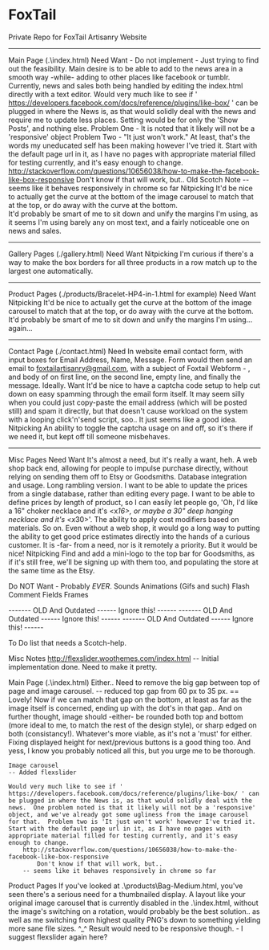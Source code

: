 FoxTail
=======

Private Repo for FoxTail Artisanry Website

------------------------
Main Page (.\index.html)
  Need
  Want
    - Do not implement - Just trying to find out the feasibility.  Main desire is to be able to add to the news area in a smooth way -while- adding to other places like facebook or tumblr.  Currently, news and sales both being handled by editing the index.html directly with a text editor.
	  Would very much like to see if ' https://developers.facebook.com/docs/reference/plugins/like-box/ ' can be plugged in where the News is, as that would solidly deal with the news and require me to update less places.  Setting would be for only the 'Show Posts', and nothing else.
	    Problem One - It is noted that it likely will not be a 'responsive' object
	    Problem Two - "It just won't work."  At least, that's the words my uneducated self has been making however I've tried it.  Start with the default page url in it, as I have no pages with appropriate material filled for testing currently, and it's easy enough to change.
		http://stackoverflow.com/questions/10656038/how-to-make-the-facebook-like-box-responsive
		Don't know if that will work, but.. 
		Old Scotch Note -- seems like it behaves responsively in chrome so far
  Nitpicking
	It'd be nice to actually get the curve at the bottom of the image carousel to match that at the top, or do away with the curve at the bottom.  
    It'd probably be smart of me to sit down and unify the margins I'm using, as it seems I'm using barely any on most text, and a fairly noticeable one on news and sales.

------------------------
Gallery Pages (./gallery.html)
  Need
  Want
  Nitpicking
    I'm curious if there's a way to make the box borders for all three products in a row match up to the largest one automatically.

------------------------
Product Pages (./products/Bracelet-HP4-in-1.html for example)
  Need
  Want
  Nitpicking
	It'd be nice to actually get the curve at the bottom of the image carousel to match that at the top, or do away with the curve at the bottom.  
    It'd probably be smart of me to sit down and unify the margins I'm using... again...

------------------------
Contact Page (./contact.html)
  Need
    In website email contact form, with input boxes for Email Address, Name, Message.  Form would then send an email to foxtailartisanry@gmail.com, with a subject of Foxtail Webform - <name>, and body of <name> on first line, <email address> on the second line, empty line, and finally the message.  Ideally.
  Want
    It'd be nice to have a captcha code setup to help cut down on easy spamming through the email form itself.  It may seem silly when you could just copy-paste the email address (which will be posted still) and spam it directly, but that doesn't cause workload on the system with a looping click'n'send script, soo.. It just seems like a good idea.
  Nitpicking
    An ability to toggle the captcha usage on and off, so it's there if we need it, but kept off till someone misbehaves.

------------------------
Misc Pages
  Need
  Want
    It's almost a need, but it's really a want, heh.  A web shop back end, allowing for people to impulse purchase directly, without relying on sending them off to Etsy or Goodsmiths.
	Database integration and usage.
	  Long rambling version.  I want to be able to update the prices from a single database, rather than editing every page.  I want to be able to define prices by length of product, so I can easily let people go, 'Oh, I'd like a 16" choker necklace and it's <x*16>, or maybe a 30" deep hanging necklace and it's <x*30>'.  The ability to apply cost modifiers based on materials.  So on.  Even without a web shop, it would go a long way to putting the ability to get good price estimates directly into the hands of a curious customer.  It is -far- from a need, nor is it remotely a priority.  But it would be nice!
  Nitpicking
    Find and add a mini-logo to the top bar for Goodsmiths, as if it's still free, we'll be signing up with them too, and populating the store at the same time as the Etsy.

  Do NOT Want - Probably _EVER_.
	Sounds
	Animations (Gifs and such)
	Flash
	Comment Fields
    Frames










------- OLD And Outdated ------ Ignore this! ------
------- OLD And Outdated ------ Ignore this! ------
------- OLD And Outdated ------ Ignore this! ------

To Do list that needs a Scotch-help.

Misc Notes
	http://flexslider.woothemes.com/index.html
	-- Initial implementation done.  Need to make it pretty.
	
	
Main Page (.\index.html)
	Either..
		Need to remove the big gap between top of page and image carousel.
		-- reduced top gap from 60 px to 35 px.
		== Lovely!  Now if we can match that gap on the bottom, at least as far as the image itself is concerned, ending up with the dot's in that gap..
		  And on further thought, image should -either- be rounded both top and bottom (more ideal to me, to match the rest of the design style), or sharp edged on both (consistancy!).  Whatever's more viable, as it's not a 'must' for either.
		  Fixing displayed height for next/previous buttons is a good thing too.  And yess, I know you probably noticed all this, but you urge me to be thorough.

	Image carousel
	-- Added flexslider
		
	Would very much like to see if ' https://developers.facebook.com/docs/reference/plugins/like-box/ ' can be plugged in where the News is, as that would solidly deal with the news.  One problem noted is that it likely will not be a 'responsive' object, and we've already got some ugliness from the image carousel for that.  Problem two is 'It just won't work' however I've tried it.  Start with the default page url in it, as I have no pages with appropriate material filled for testing currently, and it's easy enough to change.
		http://stackoverflow.com/questions/10656038/how-to-make-the-facebook-like-box-responsive
			Don't know if that will work, but.. 
		-- seems like it behaves responsively in chrome so far
		
Product Pages
	If you've looked at .\products\Bag-Medium.html, you've seen there's a serious need for a thumbnailed display.  A layout like your original image carousel that is currently disabled in the .\index.html, without the image's switching on a rotation, would probably be the best solution.. as well as me switching from highest quality PNG's down to something yielding more sane file sizes. ^_^  Result would need to be responsive though.  - I suggest flexslider again here?

	
